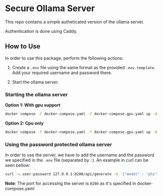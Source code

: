 # Secure Ollama Server

This repo contains a simple autheticated version of the ollama server.

Authentication is done using Caddy.

## How to Use

In order to use this package, perform the following actions:

1. Create a `.env` file using the same format as the provided `.env.template`. Add your required username and password there.

2. Start the ollama server.

### Starting the ollama server

**Option 1: With gpu support**

```sh
docker compose -f docker-compose.yaml -f docker-compose.gpu.yaml up -d
```

**Option 2: Cpu only**
```sh
docker compose -f docker-compose.yaml -f docker-compose.gpu.yaml up -d
```

### Using the password protected ollama server

In order to use the server, we have to add the username and the password we specified in the `.env` file (separated by `:`). An example in curl can be seen bellow:

```sh
curl -u user:password 127.0.0.1:8200/api/generate -d '{"model" : "phi", "prompt" : "Is the sky green?", "stream" : false}'
```

**Note**: The port for accessing the server is `8200` as it's specified in docker-compose.yaml